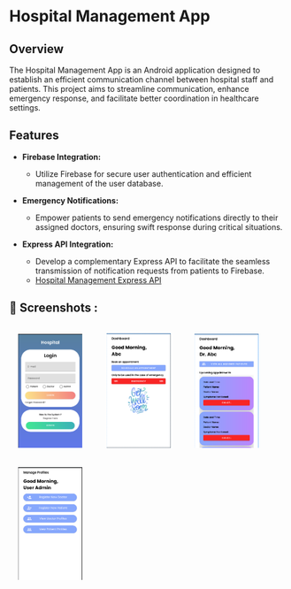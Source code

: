 # Hospital Management App

## Overview

The Hospital Management App is an Android application designed to establish an efficient communication channel between hospital staff and patients. This project aims to streamline communication, enhance emergency response, and facilitate better coordination in healthcare settings.

## Features
  
- **Firebase Integration:**
  - Utilize Firebase for secure user authentication and efficient management of the user database.

- **Emergency Notifications:**
  - Empower patients to send emergency notifications directly to their assigned doctors, ensuring swift response during critical situations.

- **Express API Integration:**
  - Develop a complementary Express API to facilitate the seamless transmission of notification requests from patients to Firebase.
  - [Hospital Management Express API](https://github.com/anujd64/Hospital-Management-Express-API)

## 📱 Screenshots :

<img src="https://github.com/anujd64/Hospital-Management-Android/blob/main/Screenshots/Screenshot1.png?raw=true" style="width: 23%;margin:16px;" />&nbsp;&nbsp;
<img src="https://github.com/anujd64/Hospital-Management-Android/blob/main/Screenshots/Screenshot2.png?raw=true" style="width: 23%;margin:16px;" />&nbsp;&nbsp;
<img src="https://github.com/anujd64/Hospital-Management-Android/blob/main/Screenshots/Screenshot3.png?raw=true" style="width: 23%;margin:16px;" />&nbsp;&nbsp;
<img src="https://github.com/anujd64/Hospital-Management-Android/blob/main/Screenshots/Screenshot4.png?raw=true" style="width: 23%;margin:16px;" />&nbsp;&nbsp;
